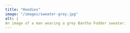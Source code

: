 ```yaml
---
title: "Hoodies"
image: "/images/sweater-grey.jpg"
alt: |
An image of a man wearing a grey Bantha Fodder sweater.
---
```

